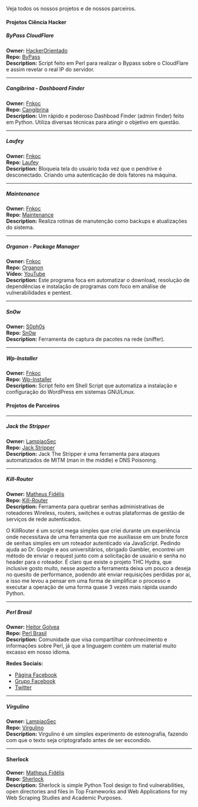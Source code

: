 Veja todos os nossos projetos e de nossos parceiros.  

#### Projetos Ciência Hacker

##### ByPass CloudFlare  
**Owner:** [HackerOrientado](https://github.com/HackerOrientado)  
**Repo:** [ByPass](https://github.com/HackerOrientado/BypassCF)  
**Description:**
Script feito em Perl para realizar o Bypass sobre o CloudFlare e assim revelar o real IP do servidor.  

- - -
##### Cangibrina - Dashboard Finder  
**Owner:** [Fnkoc](https://github.com/fnk0c)  
**Repo:** [Cangibrina](https://github.com/fnk0c/cangibrina)  
**Description:**
Um rápido e poderoso Dashboad Finder (admin finder) feito em Python. Utiliza diversas técnicas para atingir o objetivo em questão.  

- - -
##### Laufey  
**Owner:** [Fnkoc](https://github.com/fnk0c)  
**Repo:** [Laufey](https://github.com/fnk0c/laufey)  
**Description:**
Bloqueia tela do usuário toda vez que o pendrive é desconectado. Criando uma autenticação de dois fatores na máquina.  

- - -
##### Maintenance
**Owner:** [Fnkoc](https://github.com/fnk0c)  
**Repo:** [Maintenance](https://github.com/fnk0c/maintenance)  
**Description:**
Realiza rotinas de manutenção como backups e atualizações do sistema.  

- - -
##### Organon - Package Manager  
**Owner:** [Fnkoc](https://github.com/fnk0c)  
**Repo:** [Organon](https://github.com/fnk0c/organon)  
**Vídeo:** [YouTube](https://www.youtube.com/watch?v=lpPauu2uY4E)  
**Description:**
Este programa foca em automatizar o download, resolução de dependências e instalação de programas com foco em análise de vulnerabilidades e pentest.  

- - -
##### Sn0w  
**Owner:** [S0ph0s](https://github.com/54l0m0n)  
**Repo:** [Sn0w](https://github.com/54l0m0n/Sn0w)  
**Description:** 
Ferramenta de captura de pacotes na rede (sniffer). 

- - -
##### Wp-Installer  
**Owner:** [Fnkoc](https://github.com/fnk0c)    
**Repo:** [Wp-Installer](https://github.com/fnk0c/wp-installer)   
**Description:**
Script feito em Shell Script que automatiza a instalação e configuração do WordPress em sistemas GNU/Linux.  

#### Projetos de Parceiros  

- - -
##### Jack the Stripper  
**Owner:** [LampiaoSec](https://github.com/lampiaosec)  
**Repo:** [Jack Stripper](https://github.com/lampiaosec/jackthestripper)  
**Description:**
Jack The Stripper é uma ferramenta para ataques automatizados de MITM (man in the middle) e DNS Poisoning.  

- - -
##### Kill-Router
**Owner:** [Matheus Fidélis](https://github.com/msfidelis)  
**Repo:** [Kill-Router](https://github.com/msfidelis/Kill-Router-)  
**Description:**
Ferramenta para quebrar senhas administrativas de roteadores Wireless, routers, switches e outras plataformas de gestão de serviços de rede autenticados.

O KillRouter é um script mega simples que criei durante um experiência onde necessitava de uma ferramenta que me auxiliasse em um brute force de senhas simples em um roteador autenticado via JavaScript. Pedindo ajuda ao Dr. Google e aos universitários, obrigado Gambler, encontrei um método de enviar o request junto com a solicitação de usuário e senha no header para o roteador. É claro que existe o projeto THC Hydra, que inclusive gosto muito, nesse aspecto a ferramenta deixa um pouco a deseja no quesito de performance, podendo até enviar requisições perdidas por aí, e isso me levou a pensar em uma forma de simplificar o processo e executar a operação de uma forma quase 3 vezes mais rápida usando Python.

- - -
##### Perl Brasil  
**Owner:** [Heitor Golvea](https://github.com/HeitorG)  
**Repo:** [Perl Brasil](https://github.com/HeitorG/Perl-Brasil)  
**Description:** 
Comunidade que visa compartilhar conhnecimento e informações sobre Perl, já que a linguagem contém um material muito excasso em nosso idioma.  

**Redes Sociais:**  

* [Página Facebook](https://www.facebook.com/PerlBrOficial)
* [Grupo Facebook](https://www.facebook.com/groups/PerlBrasilOficial/)
* [Twitter](https://twitter.com/Perl_Brasil)   

- - -
##### Virgulino  
**Owner:** [LampiaoSec](https://github.com/lampiaosec)  
**Repo:** [Virgulino](https://github.com/lampiaosec/virgulino)  
**Description:** 
Virgulino é um simples experimento de estenografia, fazendo com que o texto seja criptografado antes de ser escondido.  

- - -
#### Sherlock ####
**Owner:** [Matheus Fidélis](https://github.com/msfidelis)  
**Repo:** [Sherlock](https://github.com/msfidelis/Sherlock)  
**Description:**
Sherlock is simple Python Tool design to find vulnerabilities, open directories and files in 
Top Frameworks and Web Applications for my Web Scraping Studies and Academic Purposes.
